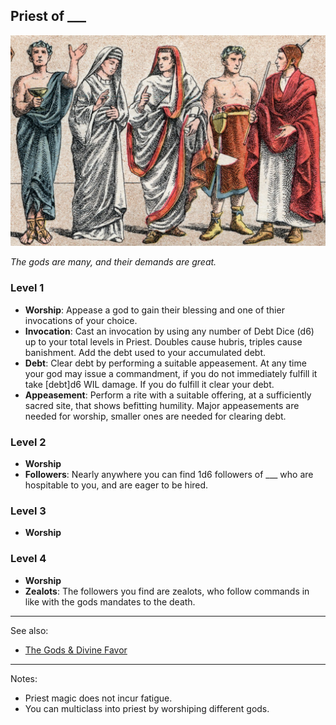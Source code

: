 ## Priest of \___

![Five priests in ceremonial robes](/images/priests.jpg)

*The gods are many, and their demands are great.*

### Level 1
*   **Worship**: Appease a god to gain their blessing and one of thier invocations of your choice.
*   **Invocation**: Cast an invocation by using any number of Debt Dice (d6) up to your total levels in Priest. Doubles cause hubris, triples cause banishment. Add the debt used to your accumulated debt.
*   **Debt**: Clear debt by performing a suitable appeasement. At any time your god may issue a commandment, if you do not immediately fulfill it take [debt]d6 WIL damage. If you do fulfill it clear your debt.
*    **Appeasement**: Perform a rite with a suitable offering, at a sufficiently sacred site, that shows befitting humility. Major appeasements are needed for worship, smaller ones are needed for clearing debt.

### Level 2
*   **Worship**
*   **Followers**: Nearly anywhere you can find 1d6 followers of \___ who are hospitable to you, and are eager to be hired.

### Level 3
*   **Worship**

### Level 4
*   **Worship**
*   **Zealots**: The followers you find are zealots, who follow commands in like with the gods mandates to the death.

---
See also:
- [The Gods & Divine Favor](../gods.md)
---
Notes:
- Priest magic does not incur fatigue.
- You can multiclass into priest by worshiping different gods.